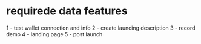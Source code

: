 # requirede data features

1 - test wallet connection and info
2 - create launcing description
3 - record demo
4 - landing page
5 - post launch
